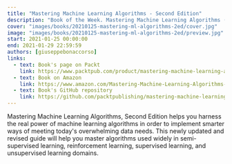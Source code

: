 ```yaml
---
title: "Mastering Machine Learning Algorithms - Second Edition"
description: "Book of the Week. Mastering Machine Learning Algorithms (2nd edition) by Giuseppe Bonaccorso"
cover: "images/books/20210125-mastering-ml-algorithms-2ed/cover.jpg"
image: "images/books/20210125-mastering-ml-algorithms-2ed/preview.jpg"
start: 2021-01-25 00:00:00
end: 2021-01-29 22:59:59
authors: [giuseppebonaccorso]
links: 
  - text: Book's page on Packt
    link: https://www.packtpub.com/product/mastering-machine-learning-algorithms-second-edition/9781838820299
  - text: Book on Amazon
    link: https://www.amazon.com/Mastering-Machine-Learning-Algorithms-understanding/dp/1838820299
  - text: Book's GitHub repository
    link: https://github.com/packtpublishing/mastering-machine-learning-algorithms
---
```


Mastering Machine Learning Algorithms, Second Edition helps you harness the real power of
machine learning algorithms in order to implement smarter ways of meeting today's overwhelming
data needs. This newly updated and revised guide will help you master algorithms used widely in
semi-supervised learning, reinforcement learning, supervised learning, and unsupervised learning domains.
